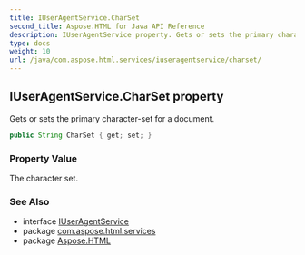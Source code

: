 ```yaml
---
title: IUserAgentService.CharSet
second_title: Aspose.HTML for Java API Reference
description: IUserAgentService property. Gets or sets the primary character-set for a document
type: docs
weight: 10
url: /java/com.aspose.html.services/iuseragentservice/charset/
---
```

## IUserAgentService.CharSet property

Gets or sets the primary character-set for a document.

```java
public String CharSet { get; set; }
```

### Property Value

The character set.

### See Also

* interface [IUserAgentService](../)
* package [com.aspose.html.services](../../iuseragentservice/)
* package [Aspose.HTML](../../../)
